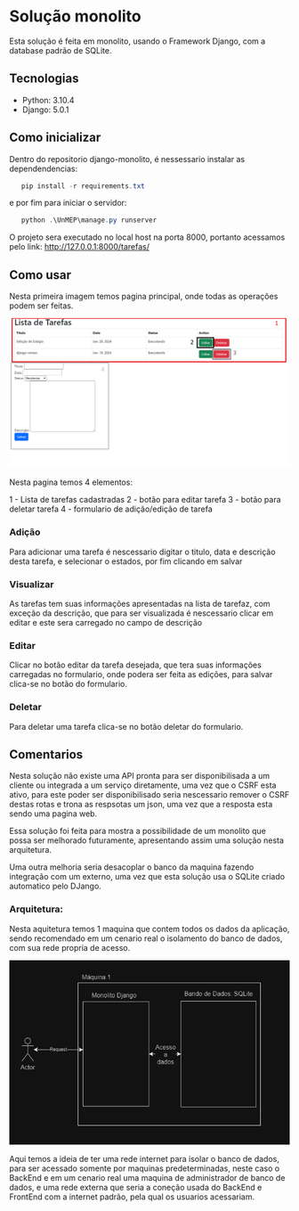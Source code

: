 # Solução monolito
Esta solução é feita em monolito, usando o Framework Django, com a database padrão de SQLite. 

## Tecnologias
 - Python: 3.10.4
 - Django: 5.0.1

## Como inicializar
Dentro do repositorio django-monolito, é nessessario instalar as dependendencias:

```powershell
   pip install -r requirements.txt 
```
e por fim para iniciar o servidor:
```powershell
   python .\UnMEP\manage.py runserver 
```
O projeto sera executado no local host na porta 8000, portanto acessamos pelo link:
http://127.0.0.1:8000/tarefas/

## Como usar
Nesta primeira imagem temos pagina principal, onde todas as operações podem ser feitas.

![Alt Text](img/pagina_inicial.png)

Nesta pagina temos 4 elementos:

1 - Lista de tarefas cadastradas
2 - botão para editar tarefa
3 - botão para deletar tarefa
4 - formulario de adição/edição de tarefa


### Adição

Para adicionar uma tarefa é nescessario digitar o titulo, data e descrição desta tarefa, e selecionar o estados, por fim clicando em salvar

### Visualizar

As tarefas tem suas informações apresentadas na lista de tarefaz, com exceção da descrição, que para ser visualizada é nescessario clicar em editar e este sera carregado no campo de descrição

### Editar

Clicar no botão editar da tarefa desejada, que tera suas informações carregadas no formulario, onde podera ser feita as edições, para salvar clica-se no botão do formulario.

### Deletar

Para deletar uma tarefa clica-se no botão deletar do formulario.


## Comentarios
Nesta solução não existe uma API pronta para ser disponibilisada a um cliente ou integrada a um serviço diretamente, uma vez que o CSRF esta ativo, para este poder ser disponibilisado seria nescessario remover o CSRF destas rotas e trona as respsotas um json, uma vez que a resposta esta sendo uma pagina web.

Essa solução foi feita para mostra a possibilidade de um monolito que possa ser melhorado futuramente, apresentando assim uma solução nesta arquitetura.

Uma outra melhoria seria desacoplar o banco da maquina fazendo integração com um externo, uma vez que esta solução usa o SQLite criado automatico pelo DJango.

### Arquitetura:
Nesta aquitetura temos 1 maquina que contem todos os dados da aplicação, sendo recomendado em um cenario real o isolamento do banco de dados, com sua rede propria de acesso.

![Alt Text](img/arquitetura.png)

Aqui temos a ideia de ter uma rede internet para isolar o banco de dados, para ser acessado somente por maquinas predeterminadas, neste caso o BackEnd e em um cenario real uma maquina de administrador de banco de dados, e uma rede externa que seria a coneção usada do BackEnd e FrontEnd com a internet padrão, pela qual os usuarios acessariam.